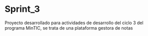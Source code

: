# Sprint_3
Proyecto desarrollado para actividades de desarrollo del ciclo 3 del programa MinTIC, se trata de una plataforma gestora de notas

